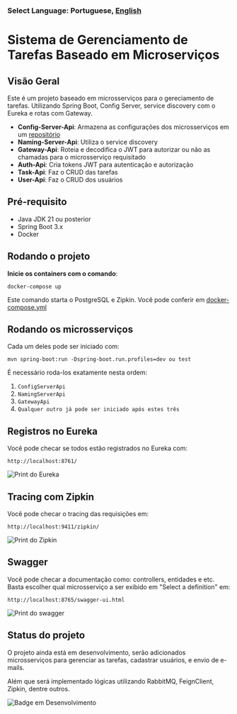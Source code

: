 ### Select Language: Portuguese, [English](https://github.com/pedroviniciusz/Task-Manager/blob/master/README-en.md)

# Sistema de Gerenciamento de Tarefas Baseado em Microserviços

## Visão Geral
Este é um projeto baseado em microsserviços para o gereciamento de tarefas. Utilizando Spring Boot, Config Server, service discovery com o Eureka e rotas com Gateway.

- **Config-Server-Api**: Armazena as configurações dos microsserviços em um [repositório](https://github.com/pedroviniciusz/api-config-repo)
- **Naming-Server-Api**: Utiliza o service discovery
- **Gateway-Api**: Roteia e decodifica o JWT para autorizar ou não as chamadas para o microsserviço requisitado
- **Auth-Api**: Cria tokens JWT para autenticação e autorização
- **Task-Api**: Faz o CRUD das tarefas
- **User-Api**: Faz o CRUD dos usuários

## Pré-requisito
- Java JDK 21 ou posterior
- Spring Boot 3.x
- Docker

## Rodando o projeto
**Inicie os containers com o comando**:
   ```shell
   docker-compose up
   ```

Este comando starta o PostgreSQL e Zipkin. Você pode conferir em [docker-compose.yml](https://github.com/pedroviniciusz/Task-Manager/blob/master/docker-compose.yml)


## Rodando os microsserviços
Cada um deles pode ser iniciado com:

```shell
mvn spring-boot:run -Dspring-boot.run.profiles=dev ou test 
```

É necessário roda-los exatamente nesta ordem:
1. ``ConfigServerApi``
2. ``NamingServerApi``
3. ``GatewayApi``
4. ``Qualquer outro já pode ser iniciado após estes três``

## Registros no Eureka
Você pode checar se todos estão registrados no Eureka com:
```shell
http://localhost:8761/
```
![Print do Eureka](https://github.com/pedroviniciusz/Task-Manager/assets/86628590/517a306e-da9c-40b2-82f1-24b5c4729688)


## Tracing com Zipkin
Você pode checar o tracing das requisições em:
```shell
http://localhost:9411/zipkin/
```
![Print do Zipkin](https://github.com/pedroviniciusz/Task-Manager/assets/86628590/9fbe0eb5-d079-4c64-8ae9-a144f05bafde)


## Swagger
Você pode checar a documentação como: controllers, entidades e etc. Basta escolher qual microsserviço a ser exibido em "Select a definition" em:
```shell
http://localhost:8765/swagger-ui.html
```
![Print do swagger](https://github.com/pedroviniciusz/Task-Manager/assets/86628590/7b0d63bc-f0e3-4dde-b597-b0bd2e56ad9f)


## Status do projeto

O projeto ainda está em desenvolvimento, serão adicionados microsserviços para gerenciar as tarefas, cadastrar usuários, e envio de e-mails.

Além que será implementado lógicas utilizando RabbitMQ, FeignClient, Zipkin, dentre outros.

![Badge em Desenvolvimento](http://img.shields.io/static/v1?label=STATUS&message=EM%20DESENVOLVIMENTO&color=GREEN&style=for-the-badge)